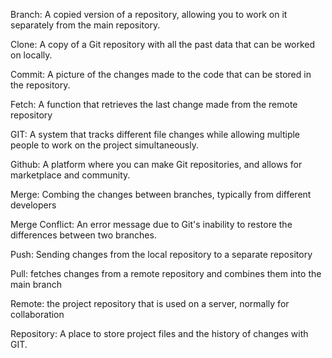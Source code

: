 Branch: A copied version of a repository, allowing you to work on it separately from the main repository.  

Clone: A copy of a Git repository with all the past data that can be worked on locally. 

Commit: A picture of the changes made to the code that can be stored in the repository. 

Fetch: A function that retrieves the last change made from the remote repository 

GIT: A system that tracks different file changes while allowing multiple people to work on the project simultaneously. 

Github: A platform where you can make Git repositories, and allows for marketplace and community.

Merge: Combing the changes between branches, typically from different developers 

Merge Conflict: An error message due to Git's inability to restore the differences between two branches.

Push: Sending changes from the local repository to a separate repository 

Pull: fetches changes from a remote repository and combines them into the main branch 

Remote: the project repository that is used on a server, normally for collaboration 

Repository: A place to store project files and the history of changes with GIT. 
